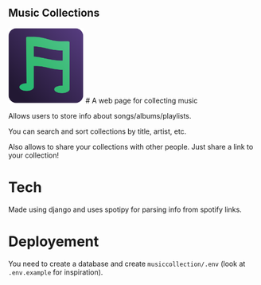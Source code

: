 ## Music Collections
<img width="30%" src="./staticfiles/mc-logo.svg">
# A web page for collecting music

Allows users to store info about songs/albums/playlists.

You can search and sort collections by title, artist, etc.

Also allows to share your collections with other people. Just share a link to your collection!

# Tech

Made using django and uses spotipy for parsing info from spotify links.

# Deployement

You need to create a database and create `musiccollection/.env` (look at `.env.example` for inspiration).
